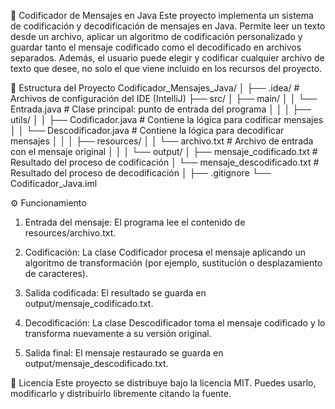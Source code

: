 🧩 Codificador de Mensajes en Java
Este proyecto implementa un sistema de codificación y decodificación de mensajes en Java.
Permite leer un texto desde un archivo, aplicar un algoritmo de codificación personalizado y guardar tanto el mensaje codificado como el decodificado en archivos separados.
Además, el usuario puede elegir y codificar cualquier archivo de texto que desee, no solo el que viene incluido en los recursos del proyecto.

📂 Estructura del Proyecto
Codificador_Mensajes_Java/
│
├── .idea/                       # Archivos de configuración del IDE (IntelliJ)
├── src/
│   ├── main/
│   │   └── Entrada.java          # Clase principal: punto de entrada del programa
│   │
│   ├── utils/
│   │   ├── Codificador.java      # Contiene la lógica para codificar mensajes
│   │   └── Descodificador.java   # Contiene la lógica para decodificar mensajes
│   │
│   ├── resources/
│   │   └── archivo.txt           # Archivo de entrada con el mensaje original
│   │
│   └── output/
│       ├── mensaje_codificado.txt    # Resultado del proceso de codificación
│       └── mensaje_descodificado.txt # Resultado del proceso de decodificación
│
├── .gitignore
└── Codificador_Java.iml

⚙️ Funcionamiento
1. Entrada del mensaje:
El programa lee el contenido de resources/archivo.txt.

2. Codificación:
La clase Codificador procesa el mensaje aplicando un algoritmo de transformación (por ejemplo, sustitución o desplazamiento de caracteres).

3. Salida codificada:
El resultado se guarda en output/mensaje_codificado.txt.

4. Decodificación:
La clase Descodificador toma el mensaje codificado y lo transforma nuevamente a su versión original.

5. Salida final:
El mensaje restaurado se guarda en output/mensaje_descodificado.txt.

📜 Licencia
Este proyecto se distribuye bajo la licencia MIT.
Puedes usarlo, modificarlo y distribuirlo libremente citando la fuente.
